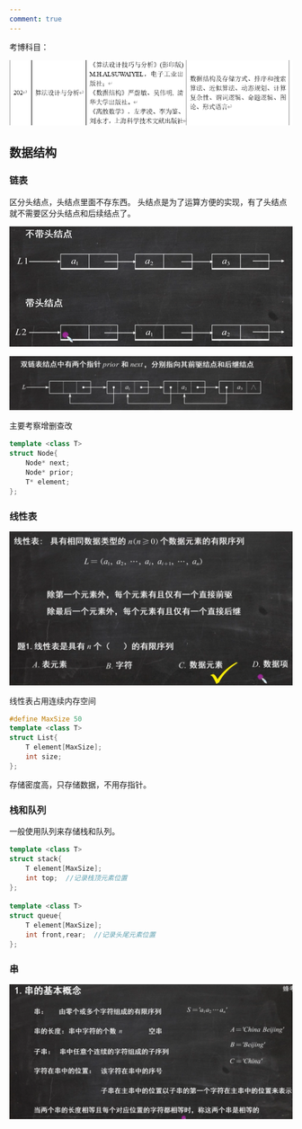```yaml
---
comment: true
---
```

考博科目：

![](../../图片/3.6科目.png)

## 数据结构

### 链表
区分头结点，头结点里面不存东西。 头结点是为了运算方便的实现，有了头结点就不需要区分头结点和后续结点了。

![](../../图片/3.6头节点.png)

![](../../图片/3.6双链表.png)

主要考察增删查改
```cpp title:node
template <class T>
struct Node{
	Node* next;
	Node* prior;
	T* element;
};
```

### 线性表

![](../../图片/3.6线性表.png)

线性表占用连续内存空间

```cpp title:list
#define MaxSize 50
template <class T>
struct List{
	T element[MaxSize];
	int size;
};
```

存储密度高，只存储数据，不用存指针。

### 栈和队列

一般使用队列来存储栈和队列。

```cpp title:
template <class T>
struct stack{
	T element[MaxSize];
	int top;  //记录栈顶元素位置
};

template <class T>
struct queue{
	T element[MaxSize];
	int front,rear;  //记录头尾元素位置
};
```

### 串

![](../../图片/3.6串.png)

